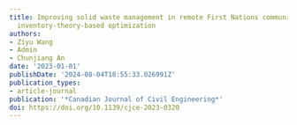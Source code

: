 ```yaml
---
title: Improving solid waste management in remote First Nations communities through
  inventory-theory-based optimization
authors:
- Ziyu Wang
- Admin
- Chunjiang An
date: '2023-01-01'
publishDate: '2024-08-04T18:55:33.026991Z'
publication_types:
- article-journal
publication: '*Canadian Journal of Civil Engineering*'
doi: https://doi.org/10.1139/cjce-2023-0320
---
```

